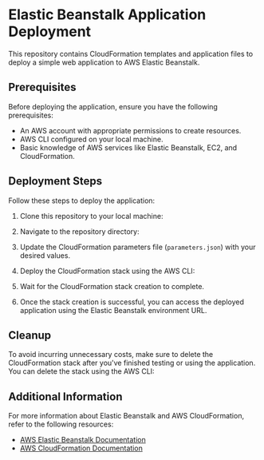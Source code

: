 # Elastic Beanstalk Application Deployment

This repository contains CloudFormation templates and application files to deploy a simple web application to AWS Elastic Beanstalk.

## Prerequisites

Before deploying the application, ensure you have the following prerequisites:

- An AWS account with appropriate permissions to create resources.
- AWS CLI configured on your local machine.
- Basic knowledge of AWS services like Elastic Beanstalk, EC2, and CloudFormation.

## Deployment Steps

Follow these steps to deploy the application:

1. Clone this repository to your local machine:

2. Navigate to the repository directory:


3. Update the CloudFormation parameters file (`parameters.json`) with your desired values.

4. Deploy the CloudFormation stack using the AWS CLI:

5. Wait for the CloudFormation stack creation to complete.

6. Once the stack creation is successful, you can access the deployed application using the Elastic Beanstalk environment URL.

## Cleanup

To avoid incurring unnecessary costs, make sure to delete the CloudFormation stack after you've finished testing or using the application. You can delete the stack using the AWS CLI:

## Additional Information

For more information about Elastic Beanstalk and AWS CloudFormation, refer to the following resources:

- [AWS Elastic Beanstalk Documentation](https://docs.aws.amazon.com/elasticbeanstalk/)
- [AWS CloudFormation Documentation](https://docs.aws.amazon.com/cloudformation/)

